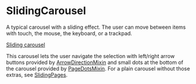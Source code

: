 # SlidingCarousel

A typical carousel with a sliding effect. The user can move between items with touch, the mouse, the keyboard, or a trackpad.

[Sliding carousel](/demos/slidingCarousel.html)

This carousel lets the user navigate the selection with left/right arrow buttons provided by [ArrowDirectionMixin](ArrowDirectionMixin) and small dots at the bottom of the carousel provided by [PageDotsMixin](PageDotsMixin). For a plain carousel without those extras, see [SlidingPages](SlidingPages).
